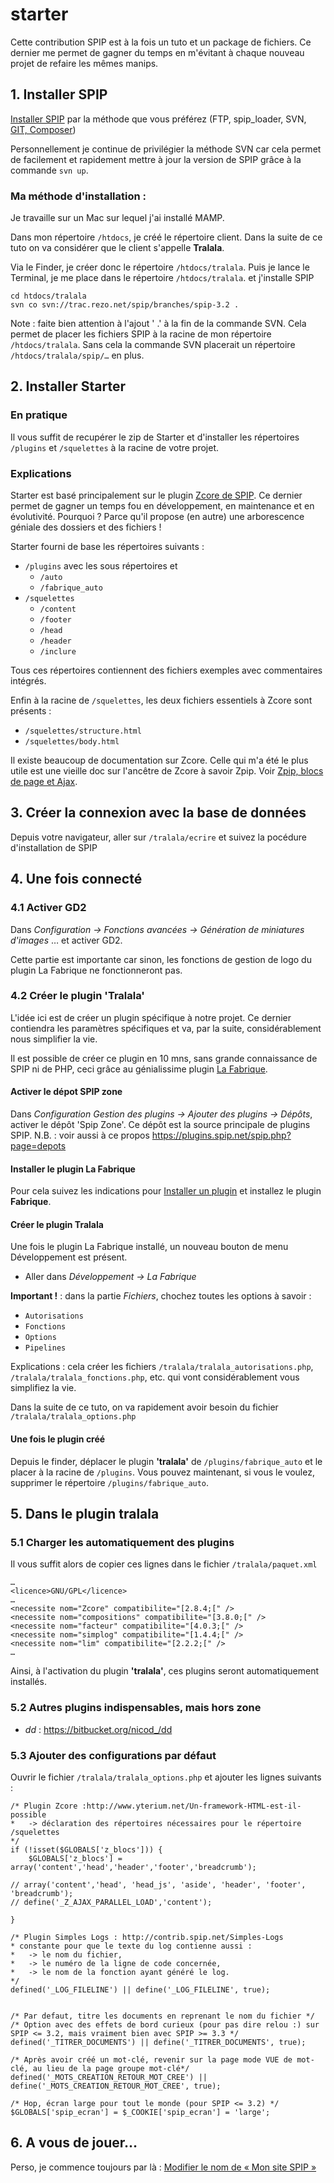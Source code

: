 # starter
Cette contribution SPIP est à la fois un tuto et un package de fichiers.
Ce dernier me permet de gagner du temps en m'évitant à chaque nouveau projet de refaire les mêmes manips.

## 1. Installer SPIP
[Installer SPIP](https://www.spip.net/fr_download) par la méthode que vous préférez (FTP, spip_loader, SVN, [GIT, Composer](https://contrib.spip.net/Installer-SPIP-avec-GIT-Composer))

Personnellement je continue de privilégier la méthode SVN car cela permet de facilement et rapidement mettre à jour la version de SPIP grâce à la commande `svn up`.

### Ma méthode d'installation :
Je travaille sur un Mac sur lequel j'ai installé MAMP.

Dans mon répertoire `/htdocs`, je créé le répertoire client. Dans la suite de ce tuto on va considérer que le client s'appelle **Tralala**.

Via le Finder, je créer donc le répertoire `/htdocs/tralala`.
Puis je lance le Terminal, je me place dans le répertoire `/htdocs/tralala`. et j'installe SPIP

```
cd htdocs/tralala
svn co svn://trac.rezo.net/spip/branches/spip-3.2 .
```

Note : faite bien attention à l'ajout ' .' à la fin de la commande SVN. Cela permet de placer les fichiers SPIP à la racine de mon répertoire `/htdocs/tralala`. Sans cela la commande SVN placerait un répertoire `/htdocs/tralala/spip/…` en plus.

## 2. Installer Starter
### En pratique
Il vous suffit de recupérer le zip de Starter et d'installer les répertoires `/plugins` et `/squelettes` à la racine de votre projet.

### Explications
Starter est basé principalement sur le plugin [Zcore de SPIP](https://plugins.spip.net/zcore.html).
Ce dernier permet de gagner un temps fou en développement, en maintenance et en évolutivité.
Pourquoi ? Parce qu'il propose (en autre) une arborescence géniale des dossiers et des fichiers !

Starter fourni de base les répertoires suivants :
   - `/plugins` avec les sous répertoires  et 
      - `/auto`
      - `/fabrique_auto`
   - `/squelettes`
      - `/content`
      - `/footer`
      - `/head`
      - `/header`
      - `/inclure`

Tous ces répertoires contiennent des fichiers exemples avec commentaires intégrés.

Enfin à la racine de `/squelettes`, les deux fichiers essentiels à Zcore sont présents :
- `/squelettes/structure.html`
- `/squelettes/body.html`

Il existe beaucoup de documentation sur Zcore. Celle qui m'a été le plus utile est une vieille doc sur l'ancêtre de Zcore à savoir Zpip. Voir [Zpip, blocs de page et Ajax](https://contrib.spip.net/Zpip-blocs-de-page-et-Ajax).

## 3. Créer la connexion avec la base de données
Depuis votre navigateur, aller sur `/tralala/ecrire` et suivez la pocédure d'installation de SPIP

## 4. Une fois connecté

### 4.1 Activer GD2
Dans  *Configuration -> Fonctions avancées -> Génération de miniatures d'images*
… et activer GD2.

Cette partie est importante car sinon, les fonctions de gestion de logo du plugin La Fabrique ne fonctionneront pas.

### 4.2 Créer le plugin 'Tralala'
L'idée ici est de créer un plugin spécifique à notre projet. Ce dernier contiendra les paramètres spécifiques et va, par la suite, considérablement nous simplifier la vie.

Il est possible de créer ce plugin en 10 mns, sans grande connaissance de SPIP ni de PHP, ceci grâce au génialissime plugin [La Fabrique](https://plugins.spip.net/fabrique.html).

#### Activer le dépot SPIP zone
Dans *Configuration Gestion des plugins -> Ajouter des plugins -> Dépôts*, activer le dépôt 'Spip Zone'.
Ce dépôt est la source principale de plugins SPIP.
N.B. : voir aussi à ce propos https://plugins.spip.net/spip.php?page=depots

#### Installer le plugin La Fabrique
Pour cela suivez les indications pour [Installer un plugin](https://www.spip.net/fr_article3396.html) et installez le plugin **Fabrique**.

#### Créer le plugin Tralala
Une fois le plugin La Fabrique installé, un nouveau bouton de menu Développement est présent.
* Aller dans *Développement -> La Fabrique*

**Important !** : dans la partie *Fichiers*, chochez toutes les options à savoir :
- `Autorisations`
- `Fonctions`
- `Options`
- `Pipelines` 

Explications : cela créer les fichiers `/tralala/tralala_autorisations.php`, `/tralala/tralala_fonctions.php`, etc. qui vont considérablement vous simplifiez la vie.

Dans la suite de ce tuto, on va rapidement avoir besoin du fichier `/tralala/tralala_options.php` 

#### Une fois le plugin créé
Depuis le finder, déplacer le plugin **'tralala'** de `/plugins/fabrique_auto` et le placer à la racine de `/plugins`.
Vous pouvez maintenant, si vous le voulez, supprimer le répertoire `/plugins/fabrique_auto`.

## 5. Dans le plugin tralala

### 5.1 Charger les automatiquement des plugins
Il vous suffit alors de copier ces lignes dans le fichier `/tralala/paquet.xml`

```
…
<licence>GNU/GPL</licence>
…
<necessite nom="Zcore" compatibilite="[2.8.4;[" />
<necessite nom="compositions" compatibilite="[3.8.0;[" />
<necessite nom="facteur" compatibilite="[4.0.3;[" />
<necessite nom="simplog" compatibilite="[1.4.4;[" />
<necessite nom="lim" compatibilite="[2.2.2;[" />
…
```

Ainsi, à l'activation du plugin **'tralala'**, ces plugins seront automatiquement installés.


### 5.2 Autres plugins indispensables, mais hors zone
- *dd* : https://bitbucket.org/nicod_/dd

### 5.3 Ajouter des configurations par défaut

Ouvrir le fichier `/tralala/tralala_options.php` et ajouter les lignes suivants :

```
/* Plugin Zcore :http://www.yterium.net/Un-framework-HTML-est-il-possible
*	-> déclaration des répertoires nécessaires pour le répertoire /squelettes 
*/
if (!isset($GLOBALS['z_blocs'])) {
	$GLOBALS['z_blocs'] = array('content','head','header','footer','breadcrumb');

// array('content','head', 'head_js', 'aside', 'header', 'footer', 'breadcrumb');
// define('_Z_AJAX_PARALLEL_LOAD','content');

}

/* Plugin Simples Logs : http://contrib.spip.net/Simples-Logs
* constante pour que le texte du log contienne aussi :
* 	-> le nom du fichier, 
* 	-> le numéro de la ligne de code concernée,
* 	-> le nom de la fonction ayant généré le log.
*/
defined('_LOG_FILELINE') || define('_LOG_FILELINE', true);


/* Par defaut, titre les documents en reprenant le nom du fichier */
/* Option avec des effets de bord curieux (pour pas dire relou :) sur SPIP <= 3.2, mais vraiment bien avec SPIP >= 3.3 */
defined('_TITRER_DOCUMENTS') || define('_TITRER_DOCUMENTS', true);

/* Après avoir créé un mot-clé, revenir sur la page mode VUE de mot-clé, au lieu de la page groupe mot-clé*/
defined('_MOTS_CREATION_RETOUR_MOT_CREE') || define('_MOTS_CREATION_RETOUR_MOT_CREE', true);

/* Hop, écran large pour tout le monde (pour SPIP <= 3.2) */
$GLOBALS['spip_ecran'] = $_COOKIE['spip_ecran'] = 'large';
```

## 6. A vous de jouer…
Perso, je commence toujours par là : [Modifier le nom de « Mon site SPIP »](https://www.spip.net/fr_article3520.html)
